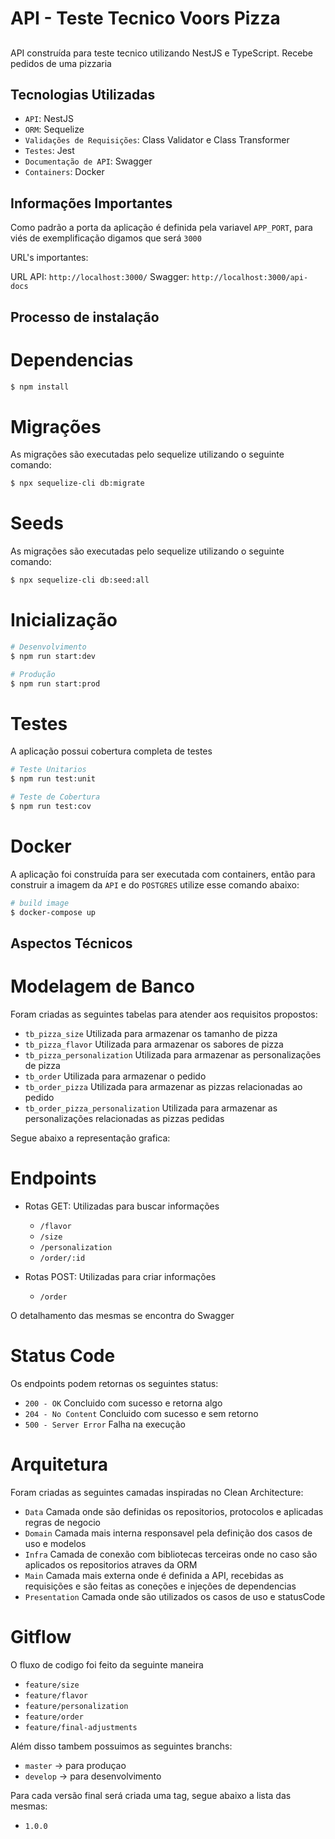 # API - Teste Tecnico Voors Pizza

##

API construída para teste tecnico utilizando NestJS e TypeScript.
Recebe pedidos de uma pizzaria

## Tecnologias Utilizadas

- `API`: NestJS
- `ORM`: Sequelize
- `Validações de Requisições`: Class Validator e Class Transformer
- `Testes`: Jest
- `Documentação de API`: Swagger
- `Containers`: Docker

## Informações Importantes

Como padrão a porta da aplicação é definida pela variavel `APP_PORT`, para viés de exemplificação digamos que será `3000`

URL's importantes:

URL API: `http://localhost:3000/`
Swagger: `http://localhost:3000/api-docs`

## Processo de instalação

# Dependencias

```bash
$ npm install
```

# Migrações

As migrações são executadas pelo sequelize utilizando o seguinte comando:

```bash
$ npx sequelize-cli db:migrate
```

# Seeds

As migrações são executadas pelo sequelize utilizando o seguinte comando:

```bash
$ npx sequelize-cli db:seed:all
```

# Inicialização

```bash
# Desenvolvimento
$ npm run start:dev

# Produção
$ npm run start:prod
```

# Testes

A aplicação possui cobertura completa de testes

```bash
# Teste Unitarios
$ npm run test:unit

# Teste de Cobertura
$ npm run test:cov
```

# Docker

A aplicação foi construída para ser executada com containers, então para construir a imagem da `API` e do `POSTGRES` utilize esse comando abaixo:

```bash
# build image
$ docker-compose up
```

## Aspectos Técnicos

# Modelagem de Banco

Foram criadas as seguintes tabelas para atender aos requisitos propostos:

- `tb_pizza_size`
  Utilizada para armazenar os tamanho de pizza
- `tb_pizza_flavor`
  Utilizada para armazenar os sabores de  pizza
- `tb_pizza_personalization`
  Utilizada para armazenar as personalizações de pizza
- `tb_order`
  Utilizada para armazenar o pedido
- `tb_order_pizza`
  Utilizada para armazenar as pizzas relacionadas ao pedido
- `tb_order_pizza_personalization`
  Utilizada para armazenar as personalizações relacionadas as pizzas pedidas

Segue abaixo a representação grafica:

# Endpoints

- Rotas GET:
  Utilizadas para buscar informações

  - `/flavor`
  - `/size`
  - `/personalization`
  - `/order/:id`

- Rotas POST:
  Utilizadas para criar informações
  
  - `/order`

O detalhamento das mesmas se encontra do Swagger

# Status Code

Os endpoints podem retornas os seguintes status:

- `200 - OK`
  Concluido com sucesso e retorna algo
- `204 - No Content`
  Concluido com sucesso e sem retorno
- `500 - Server Error`
  Falha na execução

# Arquitetura

Foram criadas as seguintes camadas inspiradas no Clean Architecture:

- `Data`
  Camada onde são definidas os repositorios, protocolos e aplicadas regras de negocio
- `Domain`
  Camada mais interna responsavel pela definição dos casos de uso e modelos
- `Infra`
  Camada de conexão com bibliotecas terceiras onde no caso são aplicados os repositorios atraves da ORM
- `Main`
  Camada mais externa onde é definida a API, recebidas as requisições e são feitas as coneções e injeções de dependencias
- `Presentation`
  Camada onde são utilizados os casos de uso e statusCode

# Gitflow

O fluxo de codigo foi feito da seguinte maneira

- `feature/size`
- `feature/flavor`
- `feature/personalization`
- `feature/order`
- `feature/final-adjustments`

Além disso tambem possuimos as seguintes branchs:

- `master` -> para produçao
- `develop` -> para desenvolvimento

Para cada versão final será criada uma tag, segue abaixo a lista das mesmas:

- `1.0.0`




